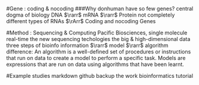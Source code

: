 #Gene : coding & nocoding
###Why donhuman have so few genes?
central dogma of biology
DNA $\rarr$ mRNA $\rarr$ Protein
not completely
different types of RNAs $\rArr$ Coding and nocoding Genes

#Method : Sequencing & Computing
Pacific Biosciences, single molecule real-time
the new sequencing techologies
the big & high-dimensional data
three steps of bioinfo
information $\rarr$ model $\rarr$ algorithm
difference:
An algorithm is a well-defined set of procedures or instructions that run on data to create a model to perform a specific task.
Models are expressions that are run on data using algorithms that have been learnt.

#Example studies
markdown 
github
backup the work
bioinformatics tutorial


